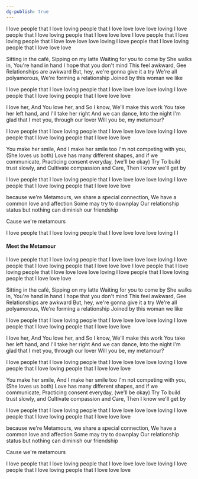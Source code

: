 ```yaml
---
dg-publish: true
---
```

I love people that I love loving people that I love love love love loving
I love people that I love loving people that I love love love 
I love people that I love loving people that I love love love love loving
I love people that I love loving people that I love love love

Sitting in the café, Sipping on my latte
Waiting for you to come by
She walks in, You're hand in hand
I hope that you don't mind
This feel awkward, Gee
Relationships are awkward
But, hey, we're gonna give it a try
We're all polyamorous, We're forming a relationship
Joined by this woman we like

I love people that I love loving people that I love love love love loving
I love people that I love loving people that I love love love

I love her, And You love her, and
So I know, We'll make this work
You take her left hand, and I'll take her right
And we can dance, Into the night
I'm glad that I met you, through our lover
Will you be, my metamour?

I love people that I love loving people that I love love love love loving
I love people that I love loving people that I love love love

You make her smile, And I make her smile too
I'm not competing with you, (She loves us both)
Love has many different shapes, and if we communicate,
Practicing consent everyday, (we'll be okay)
Try To build trust slowly, and
Cultivate compassion and
Care, Then I know we'll get by

I love people that I love loving people that I love love love love loving
I love people that I love loving people that I love love love

because we're Metamours, we share a special connection,
We have a common love and affection
Some may try to downplay Our relationship status
but nothing can diminish our friendship

Cause we're metamours

I love people that I love loving people that I love love love love loving
I l

#### Meet the Metamour
I love people that I love loving people that I love love love love loving
I love people that I love loving people that I love love love 
I love people that I love loving people that I love love love love loving
I love people that I love loving people that I love love love

Sitting in the café, Sipping on my latte
Waiting for you to come by
She walks in, You're hand in hand
I hope that you don't mind
This feel awkward, Gee
Relationships are awkward
But, hey, we're gonna give it a try
We're all polyamorous, We're forming a relationship
Joined by this woman we like

I love people that I love loving people that I love love love love loving
I love people that I love loving people that I love love love

I love her, And You love her, and
So I know, We'll make this work
You take her left hand, and I'll take her right
And we can dance, Into the night
I'm glad that I met you, through our lover
Will you be, my metamour?

I love people that I love loving people that I love love love love loving
I love people that I love loving people that I love love love

You make her smile, And I make her smile too
I'm not competing with you, (She loves us both)
Love has many different shapes, and if we communicate,
Practicing consent everyday, (we'll be okay)
Try To build trust slowly, and
Cultivate compassion and
Care, Then I know we'll get by

I love people that I love loving people that I love love love love loving
I love people that I love loving people that I love love love

because we're Metamours, we share a special connection,
We have a common love and affection
Some may try to downplay Our relationship status
but nothing can diminish our friendship

Cause we're metamours

I love people that I love loving people that I love love love love loving
I love people that I love loving people that I love love love

